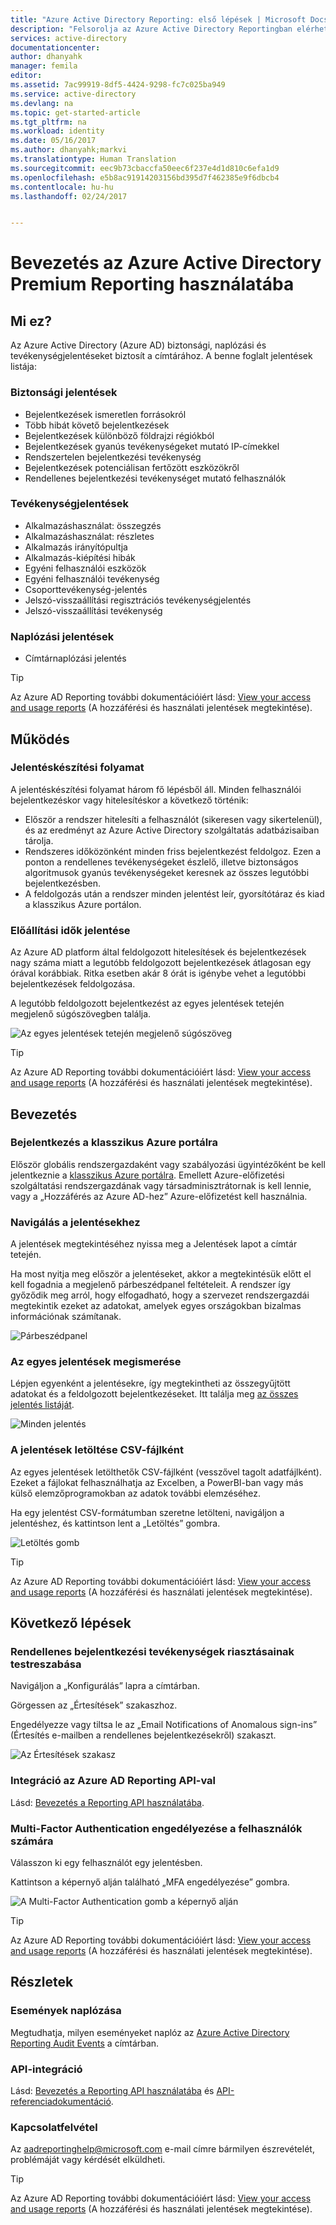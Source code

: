 ```yaml
---
title: "Azure Active Directory Reporting: első lépések | Microsoft Docs"
description: "Felsorolja az Azure Active Directory Reportingban elérhető különböző jelentéseket."
services: active-directory
documentationcenter: 
author: dhanyahk
manager: femila
editor: 
ms.assetid: 7ac99919-8df5-4424-9298-fc7c025ba949
ms.service: active-directory
ms.devlang: na
ms.topic: get-started-article
ms.tgt_pltfrm: na
ms.workload: identity
ms.date: 05/16/2017
ms.author: dhanyahk;markvi
ms.translationtype: Human Translation
ms.sourcegitcommit: eec9b73cbaccfa50eec6f237e4d1d810c6efa1d9
ms.openlocfilehash: e5b8ac91914203156bd395d7f462385e9f6dbcb4
ms.contentlocale: hu-hu
ms.lasthandoff: 02/24/2017


---
```

# <a name="getting-started-with-azure-active-directory-reporting"></a>Bevezetés az Azure Active Directory Premium Reporting használatába
## <a name="what-it-is"></a>Mi ez?
Az Azure Active Directory (Azure AD) biztonsági, naplózási és tevékenységjelentéseket biztosít a címtárához. A benne foglalt jelentések listája:

### <a name="security-reports"></a>Biztonsági jelentések
* Bejelentkezések ismeretlen forrásokról
* Több hibát követő bejelentkezések
* Bejelentkezések különböző földrajzi régiókból
* Bejelentkezések gyanús tevékenységeket mutató IP-címekkel
* Rendszertelen bejelentkezési tevékenység
* Bejelentkezések potenciálisan fertőzött eszközökről
* Rendellenes bejelentkezési tevékenységet mutató felhasználók

### <a name="activity-reports"></a>Tevékenységjelentések
* Alkalmazáshasználat: összegzés
* Alkalmazáshasználat: részletes
* Alkalmazás irányítópultja
* Alkalmazás-kiépítési hibák
* Egyéni felhasználói eszközök
* Egyéni felhasználói tevékenység
* Csoporttevékenység-jelentés
* Jelszó-visszaállítási regisztrációs tevékenységjelentés
* Jelszó-visszaállítási tevékenység

### <a name="audit-reports"></a>Naplózási jelentések
* Címtárnaplózási jelentés

> [!TIP]
> Az Azure AD Reporting további dokumentációiért lásd: [View your access and usage reports](active-directory-view-access-usage-reports.md) (A hozzáférési és használati jelentések megtekintése).
> 
> 

## <a name="how-it-works"></a>Működés
### <a name="reporting-pipeline"></a>Jelentéskészítési folyamat
A jelentéskészítési folyamat három fő lépésből áll. Minden felhasználói bejelentkezéskor vagy hitelesítéskor a következő történik:

* Először a rendszer hitelesíti a felhasználót (sikeresen vagy sikertelenül), és az eredményt az Azure Active Directory szolgáltatás adatbázisaiban tárolja.
* Rendszeres időközönként minden friss bejelentkezést feldolgoz. Ezen a ponton a rendellenes tevékenységeket észlelő, illetve biztonságos algoritmusok gyanús tevékenységeket keresnek az összes legutóbbi bejelentkezésben.
* A feldolgozás után a rendszer minden jelentést leír, gyorsítótáraz és kiad a klasszikus Azure portálon.

### <a name="report-generation-times"></a>Előállítási idők jelentése
Az Azure AD platform által feldolgozott hitelesítések és bejelentkezések nagy száma miatt a legutóbb feldolgozott bejelentkezések átlagosan egy órával korábbiak. Ritka esetben akár 8 órát is igénybe vehet a legutóbbi bejelentkezések feldolgozása.

A legutóbb feldolgozott bejelentkezést az egyes jelentések tetején megjelenő súgószövegben találja.

![Az egyes jelentések tetején megjelenő súgószöveg](./media/active-directory-reporting-getting-started/reportingWatermark.PNG)

> [!TIP]
> Az Azure AD Reporting további dokumentációiért lásd: [View your access and usage reports](active-directory-view-access-usage-reports.md) (A hozzáférési és használati jelentések megtekintése).
> 
> 

## <a name="getting-started"></a>Bevezetés
### <a name="sign-into-the-azure-classic-portal"></a>Bejelentkezés a klasszikus Azure portálra
Először globális rendszergazdaként vagy szabályozási ügyintézőként be kell jelentkeznie a [klasszikus Azure portálra](https://manage.windowsazure.com). Emellett Azure-előfizetési szolgáltatási rendszergazdának vagy társadminisztrátornak is kell lennie, vagy a „Hozzáférés az Azure AD-hez” Azure-előfizetést kell használnia.

### <a name="navigate-to-reports"></a>Navigálás a jelentésekhez
A jelentések megtekintéséhez nyissa meg a Jelentések lapot a címtár tetején.

Ha most nyitja meg először a jelentéseket, akkor a megtekintésük előtt el kell fogadnia a megjelenő párbeszédpanel feltételeit. A rendszer így győződik meg arról, hogy elfogadható, hogy a szervezet rendszergazdái megtekintik ezeket az adatokat, amelyek egyes országokban bizalmas információnak számítanak.

![Párbeszédpanel](./media/active-directory-reporting-getting-started/dialogBox.png)

### <a name="explore-each-report"></a>Az egyes jelentések megismerése
Lépjen egyenként a jelentésekre, így megtekintheti az összegyűjtött adatokat és a feldolgozott bejelentkezéseket. Itt találja meg [az összes jelentés listáját](active-directory-reporting-guide.md).

![Minden jelentés](./media/active-directory-reporting-getting-started/reportsMain.png)

### <a name="download-the-reports-as-csv"></a>A jelentések letöltése CSV-fájlként
Az egyes jelentések letölthetők CSV-fájlként (vesszővel tagolt adatfájlként). Ezeket a fájlokat felhasználhatja az Excelben, a PowerBI-ban vagy más külső elemzőprogramokban az adatok további elemzéséhez.

Ha egy jelentést CSV-formátumban szeretne letölteni, navigáljon a jelentéshez, és kattintson lent a „Letöltés” gombra.

![Letöltés gomb](./media/active-directory-reporting-getting-started/downloadButton.png)

> [!TIP]
> Az Azure AD Reporting további dokumentációiért lásd: [View your access and usage reports](active-directory-view-access-usage-reports.md) (A hozzáférési és használati jelentések megtekintése).
> 
> 

## <a name="next-steps"></a>Következő lépések
### <a name="customize-alerts-for-anomalous-sign-in-activity"></a>Rendellenes bejelentkezési tevékenységek riasztásainak testreszabása
Navigáljon a „Konfigurálás” lapra a címtárban.

Görgessen az „Értesítések” szakaszhoz.

Engedélyezze vagy tiltsa le az „Email Notifications of Anomalous sign-ins” (Értesítés e-mailben a rendellenes bejelentkezésekről) szakaszt.

![Az Értesítések szakasz](./media/active-directory-reporting-getting-started/notificationsSection.png)

### <a name="integrate-with-the-azure-ad-reporting-api"></a>Integráció az Azure AD Reporting API-val
Lásd: [Bevezetés a Reporting API használatába](active-directory-reporting-api-getting-started.md).

### <a name="engage-multi-factor-authentication-on-users"></a>Multi-Factor Authentication engedélyezése a felhasználók számára
Válasszon ki egy felhasználót egy jelentésben.

Kattintson a képernyő alján található „MFA engedélyezése” gombra.

![A Multi-Factor Authentication gomb a képernyő alján](./media/active-directory-reporting-getting-started/mfaButton.png)

> [!TIP]
> Az Azure AD Reporting további dokumentációiért lásd: [View your access and usage reports](active-directory-view-access-usage-reports.md) (A hozzáférési és használati jelentések megtekintése).
> 
> 

## <a name="learn-more"></a>Részletek
### <a name="audit-events"></a>Események naplózása
Megtudhatja, milyen eseményeket naplóz az [Azure Active Directory Reporting Audit Events](active-directory-reporting-audit-events.md) a címtárban.

### <a name="api-integration"></a>API-integráció
Lásd: [Bevezetés a Reporting API használatába](active-directory-reporting-api-getting-started.md) és [API-referenciadokumentáció](https://msdn.microsoft.com/library/azure/mt126081.aspx).

### <a name="get-in-touch"></a>Kapcsolatfelvétel
Az [aadreportinghelp@microsoft.com](mailto:aadreportinghelp@microsoft.com) e-mail címre bármilyen észrevételét, problémáját vagy kérdését elküldheti.

> [!TIP]
> Az Azure AD Reporting további dokumentációiért lásd: [View your access and usage reports](active-directory-view-access-usage-reports.md) (A hozzáférési és használati jelentések megtekintése).
> 
> 


